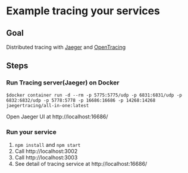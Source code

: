 # Example tracing your services

## Goal

Distributed tracing with [Jaeger](https://www.jaegertracing.io/) and [OpenTracing](http://opentracing.io/)

## Steps

### Run Tracing server(Jaeger) on Docker

```
$docker container run -d --rm -p 5775:5775/udp -p 6831:6831/udp -p 6832:6832/udp -p 5778:5778 -p 16686:16686 -p 14268:14268 jaegertracing/all-in-one:latest

```

Open Jaeger UI at http://localhost:16686/

### Run your service

1. `npm install` and `npm start`
2. Call http://localhost:3002
3. Call http://localhost:3003
4. See detail of tracing service at http://localhost:16686/
